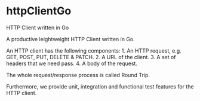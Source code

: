 # httpClientGo
HTTP Client written in Go

A productive leightweight HTTP Client written in Go. 

An HTTP client has the following components:
    1. An HTTP request, e.g. GET, POST, PUT, DELETE & PATCH.
    2. A URL of the client.
    3. A set of headers that we need pass.
    4. A body of the request.

The whole request/response process is called Round Trip.

Furthermore, we provide unit, integration and functional test features for the HTTP client.